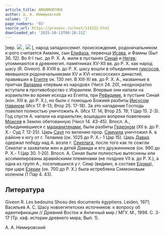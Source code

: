 ```yaml
---
article_title: АМАЛИКИТЯНЕ
author: А. А. Немировский
volume: '2'
page_numbers: '93'
source_url: https://pravenc.ru/text/114222.html
downloaded_at: '2025-10-13T08:26:31Z'
---
```


[евр. ![](https://pravenc.ru/char/2712331/qlmx5b/image.png) , ![](https://pravenc.ru/char/26062/x7eaMx5elEq/image.png) ], народ западносемит. происхождения, родоначальником к-рого считается Амалик, сын [Елифаза](https://pravenc.ru/text/Елифаза.html), первенца [Исава](https://pravenc.ru/text/Исав.html), и Фамны (Быт 36. 12). Во II-I тыс. до Р. Х. А. жили в пустынях [Синай](https://pravenc.ru/text/Синай.html) и [Негев](https://pravenc.ru/text/Негев.html); упоминаются в древнеегип. памятниках XV-XII вв. до Р. Х. как народ шасу (R. Giveon). В XVIII в. до Р. Х. шасу вошли в объединение [гиксосов](https://pravenc.ru/text/гиксосов.html), явившихся родоначальниками XV и XVI «гиксосских» династий, правивших в [Египте](https://pravenc.ru/text/Египет.html) ок. 130 лет. В XIII-XI вв. до Р. Х. А., названные в притчах [Валаама](https://pravenc.ru/text/Валаама.html) «первым из народов» (Числ 24. 20), неоднократно вступали в противоборство с Израилем. Впервые они напали на израильтян во время исхода из Египта, при [Рефидиме](https://pravenc.ru/text/Рефидиме.html), в пустыне Синай (кон. XIII в. до Р. Х.), но были с помощью Божией разбиты [Иисусом Навином](<https://pravenc.ru/text/Иисусом Навином.html>) (Исх 17. 8-13; Втор 25. 17-18). За это нападение Господь повелел полностью уничтожить А. (Исх 17. 14; Втор 25. 19; 1 Цар 15. 2-3). Год спустя А. напали на израильтян, вошедших вопреки повелению [Моисея](https://pravenc.ru/text/Моисей.html) в Землю обетованную (Числ 14. 43-45). Впосл. А., объединившиеся с [мадианитянами](https://pravenc.ru/text/мадианитянами.html), были разбиты [Гедеоном](https://pravenc.ru/text/Гедеон.html) (XII в. до Р. Х.- Суд 7. 12-25). Царь [Саул](https://pravenc.ru/text/Саул.html) по велению прор. [Самуила](https://pravenc.ru/text/Самуил.html) уничтожил А. в районе к югу от г. Телаима (ок. 1025 до Р. Х.- 1 Цар 15). Царь [Давид](https://pravenc.ru/text/Давид.html) одержал победу над А. возле г. [Секелага](https://pravenc.ru/text/Секелага.html), после того как те сожгли Секелаг и захватили жен и детей Давида и его дружинников (ок. 990 до Р. Х.- 1 Цар 30. 1-20). Впосл. А. Синая были полностью вытеснены или ассимилированы аравийскими племенами (не позднее VII в. до Р. Х.), а одна из групп А., поселившихся у г. Сеир (видимо, в составе [Едома](https://pravenc.ru/text/Едом.html)), при царе [Езекии](https://pravenc.ru/text/Езекия.html) (ок. 700 до Р. Х.) была истреблена Симеоновым коленом (1 Пар 4. 43).

## Литература

Giveon R. Les bedouins Shosu des documents égyptiens. Leiden, 1971; Васильев А. С. Шасу новоегипетских источников: к вопросу об идентификации // Древний Восток и Античный мир / МГУ. М., 1998. С. 3-17 (Тр. каф. истории древнего мира; Вып. 1).

А. А. Немировский
